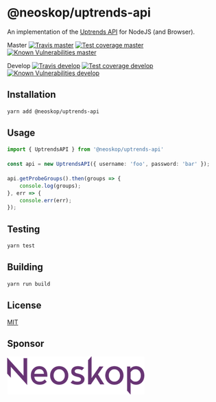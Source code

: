 # @neoskop/uptrends-api

An implementation of the [Uptrends API](https://www.uptrends.de/support/kb/api/dokumentation) for NodeJS (and Browser).

Master
[![Travis master][travis-master-image]][travis-master-url]
[![Test coverage master][coveralls-master-image]][coveralls-master-url]
[![Known Vulnerabilities master][snyk-master-image]][snyk-master-url]

Develop
[![Travis develop][travis-develop-image]][travis-develop-url]
[![Test coverage develop][coveralls-develop-image]][coveralls-develop-url]
[![Known Vulnerabilities develop][snyk-develop-image]][snyk-develop-url]

## Installation

```sh
yarn add @neoskop/uptrends-api
```

## Usage

```typescript
import { UptrendsAPI } from '@neoskop/uptrends-api'

const api = new UptrendsAPI({ username: 'foo', password: 'bar' });

api.getProbeGroups().then(groups => {
    console.log(groups);
}, err => {
    console.err(err);
});
```

## Testing

```sh
yarn test
```

## Building

```sh
yarn run build
```

## License

[MIT](./LICENSE)

## Sponsor

[![Neoskop GmbH][neoskop-image]][neoskop-url]

[travis-master-image]: https://img.shields.io/travis/neoskop/uptrends-api/master.svg
[travis-master-url]: https://travis-ci.org/neoskop/uptrends-api
[travis-develop-image]: https://img.shields.io/travis/neoskop/uptrends-api/develop.svg
[travis-develop-url]: https://travis-ci.org/neoskop/uptrends-api
[snyk-master-image]: https://snyk.io/test/github/neoskop/uptrends-api/master/badge.svg
[snyk-master-url]: https://snyk.io/test/github/neoskop/uptrends-api/master

[coveralls-master-image]: https://coveralls.io/repos/github/neoskop/uptrends-api/badge.svg?branch=master
[coveralls-master-url]: https://coveralls.io/github/neoskop/uptrends-api?branch=master
[coveralls-develop-image]: https://coveralls.io/repos/github/neoskop/uptrends-api/badge.svg?branch=develop
[coveralls-develop-url]: https://coveralls.io/github/neoskop/uptrends-api?branch=develop
[snyk-develop-image]: https://snyk.io/test/github/neoskop/uptrends-api/develop/badge.svg
[snyk-develop-url]: https://snyk.io/test/github/neoskop/uptrends-api/develop

[neoskop-image]: ./neoskop.png
[neoskop-url]: https://www.neoskop.de/

